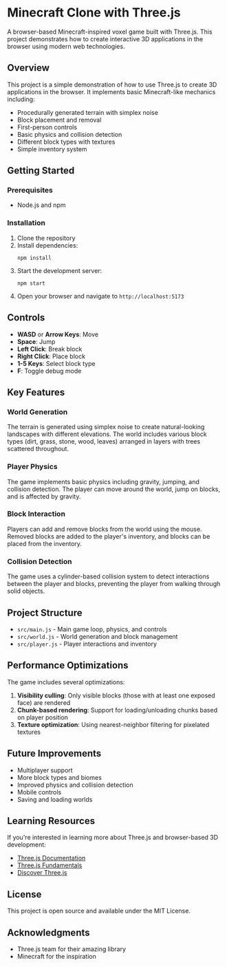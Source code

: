 # Minecraft Clone with Three.js

A browser-based Minecraft-inspired voxel game built with Three.js. This project demonstrates how to create interactive 3D applications in the browser using modern web technologies.

## Overview

This project is a simple demonstration of how to use Three.js to create 3D applications in the browser. It implements basic Minecraft-like mechanics including:

- Procedurally generated terrain with simplex noise
- Block placement and removal
- First-person controls
- Basic physics and collision detection
- Different block types with textures
- Simple inventory system

## Getting Started

### Prerequisites

- Node.js and npm

### Installation

1. Clone the repository
2. Install dependencies:
   ```
   npm install
   ```
3. Start the development server:
   ```
   npm start
   ```
4. Open your browser and navigate to `http://localhost:5173`

## Controls

- **WASD** or **Arrow Keys**: Move
- **Space**: Jump
- **Left Click**: Break block
- **Right Click**: Place block
- **1-5 Keys**: Select block type
- **F**: Toggle debug mode

## Key Features

### World Generation
The terrain is generated using simplex noise to create natural-looking landscapes with different elevations. The world includes various block types (dirt, grass, stone, wood, leaves) arranged in layers with trees scattered throughout.

### Player Physics
The game implements basic physics including gravity, jumping, and collision detection. The player can move around the world, jump on blocks, and is affected by gravity.

### Block Interaction
Players can add and remove blocks from the world using the mouse. Removed blocks are added to the player's inventory, and blocks can be placed from the inventory.

### Collision Detection
The game uses a cylinder-based collision system to detect interactions between the player and blocks, preventing the player from walking through solid objects.

## Project Structure

- `src/main.js` - Main game loop, physics, and controls
- `src/world.js` - World generation and block management
- `src/player.js` - Player interactions and inventory

## Performance Optimizations

The game includes several optimizations:

1. **Visibility culling**: Only visible blocks (those with at least one exposed face) are rendered
2. **Chunk-based rendering**: Support for loading/unloading chunks based on player position
3. **Texture optimization**: Using nearest-neighbor filtering for pixelated textures

## Future Improvements

- Multiplayer support
- More block types and biomes
- Improved physics and collision detection
- Mobile controls
- Saving and loading worlds

## Learning Resources

If you're interested in learning more about Three.js and browser-based 3D development:

- [Three.js Documentation](https://threejs.org/docs/)
- [Three.js Fundamentals](https://threejs.org/manual/)
- [Discover Three.js](https://discoverthreejs.com/)

## License

This project is open source and available under the MIT License.

## Acknowledgments

- Three.js team for their amazing library
- Minecraft for the inspiration
